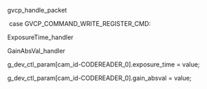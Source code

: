 gvcp_handle_packet

​	case GVCP_COMMAND_WRITE_REGISTER_CMD:





ExposureTime_handler

GainAbsVal_handler

g_dev_ctl_param[cam_id-CODEREADER_0].exposure_time = value;

g_dev_ctl_param[cam_id-CODEREADER_0].gain_absval = value;